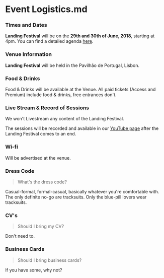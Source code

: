 # Event Logistics.md

### Times and Dates

**Landing Festival** will be on the **29th and 30th of June, 2018**, starting at 4pm. You can find a detailed agenda [here](https://landingfestival.com/lisbon/agenda).

### Venue Information

**Landing Festival** will be held in the Pavilhão de Portugal, Lisbon.

### Food & Drinks

Food & Drinks will be available at the Venue. All paid tickets (Access and Premium) include food & drinks, free entrances don't.

### Live Stream & Record of Sessions

We won't Livestream any content of the Landing Festival.

The sessions will be recorded and available in our [YouTube page](https://www.youtube.com/channel/UCjGI4o68Sd414pKDF_XM-qg) after the Landing Festival comes to an end.

### Wi-fi

Will be advertised at the venue.

### Dress Code

>What's the dress code?

Casual-formal, formal-casual, basically whatever you're comfortable with. The only definite no-go are tracksuits. Only the blue-pill lovers wear tracksuits.

### CV's

>Should I bring my CV?

Don't need to.

### Business Cards

>Should I bring business cards?

If you have some, why not?
